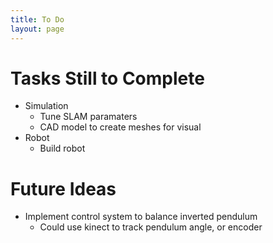 ```yaml
---
title: To Do
layout: page
---
```


# Tasks Still to Complete
* Simulation
    * Tune SLAM paramaters
    * CAD model to create meshes for visual
* Robot
    * Build robot

# Future Ideas
* Implement control system to balance inverted pendulum
    * Could use kinect to track pendulum angle, or encoder


